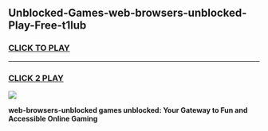 
## Unblocked-Games-web-browsers-unblocked-Play-Free-t1lub
<h3>
<a href="https://premium76.site?title=web-browsers-unblocked&ref=21A">CLICK TO PLAY</a></h3>
<hr>

<h3>
<a href="https://premium76.site?title=web-browsers-unblocked&ref=21A">CLICK 2 PLAY</a>
  
</h3>

<a href="https://premium76.site?title=web-browsers-unblocked&ref=21A"><img src="https://clearcache.store/games.png"></a>


**web-browsers-unblocked games unblocked: Your Gateway to Fun and Accessible Online Gaming**
